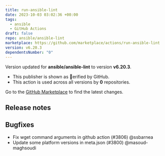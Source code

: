 ```yaml
---
title: run-ansible-lint
date: 2023-10-03 03:02:36 +00:00
tags:
  - ansible
  - GitHub Actions
draft: false
repo: ansible/ansible-lint
marketplace: https://github.com/marketplace/actions/run-ansible-lint
version: v6.20.3
dependentsNumber: "0"
---
```



Version updated for **ansible/ansible-lint** to version **v6.20.3**.
- This publisher is shown as erified by GitHub.
- This action is used across all versions by **0** repositories.

Go to the [GitHub Marketplace](https://github.com/marketplace/actions/run-ansible-lint) to find the latest changes.

## Release notes

## Bugfixes

- Fix wget command arguments in github action (#3806) @ssbarnea
- Update some platform versions in meta.json (#3800) @masoud-maghsoudi

